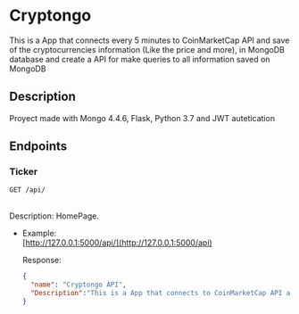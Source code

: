 # Cryptongo

This is a App that connects every 5 minutes to CoinMarketCap API and save of the cryptocurrencies information (Like the price and more), in MongoDB database and create a API for make queries to all information saved on MongoDB




## Description
Proyect made with Mongo 4.4.6, Flask, Python 3.7 and JWT autetication 


## Endpoints

### Ticker


`GET /api/`

<br>Description: HomePage.
- Example:
  <br>[http://127.0.0.1:5000/api/](http://127.0.0.1:5000/api)

  Response:
    ```json
    {
      "name": "Cryptongo API",
      "Description":"This is a App that connects to CoinMarketCap API and save of the cryptocurrencies information in MongoDB database"
    }
  ```

